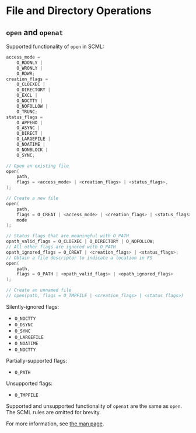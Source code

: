 # File and Directory Operations

<!--
Put system calls such as
open, openat, creat, close, read, write, readv, writev, pread64, 
pwrite64, lseek, stat, fstat, lstat, statx, mkdir, rmdir, link, 
unlink, rename, symlink, readlink, chmod, fchmod, chown, fchown, 
utime, and utimensat
under this category.
-->

## `open` and `openat`

Supported functionality of `open` in SCML:

```c
access_mode =
    O_RDONLY |
    O_WRONLY |
    O_RDWR;
creation_flags =
    O_CLOEXEC |
    O_DIRECTORY |
    O_EXCL |
    O_NOCTTY |
    O_NOFOLLOW |
    O_TRUNC;
status_flags =
    O_APPEND |
    O_ASYNC |
    O_DIRECT |
    O_LARGEFILE |
    O_NOATIME |
    O_NONBLOCK |
    O_SYNC;

// Open an existing file
open(
    path,
    flags = <access_mode> | <creation_flags> | <status_flags>,
);

// Create a new file
open(
    path,
    flags = O_CREAT | <access_mode> | <creation_flags> | <status_flags>,
    mode
);

// Status flags that are meaningful with O_PATH
opath_valid_flags = O_CLOEXEC | O_DIRECTORY | O_NOFOLLOW;
// All other flags are ignored with O_PATH
opath_ignored_flags = O_CREAT | <creation_flags> | <status_flags>;
// Obtain a file descriptor to indicate a location in FS
open(
    path,
    flags = O_PATH | <opath_valid_flags> | <opath_ignored_flags>
);

// Create an unnamed file 
// open(path, flags = O_TMPFILE | <creation_flags> | <status_flags>) 
```

Silently-ignored flags:
* `O_NOCTTY`
* `O_DSYNC`
* `O_SYNC`
* `O_LARGEFILE`
* `O_NOATIME`
* `O_NOCTTY`

Partially-supported flags:
* `O_PATH`

Unsupported flags:
* `O_TMPFILE`

Supported and unsupported functionality of `openat` are the same as `open`.
The SCML rules are omitted for brevity.

For more information,
see [the man page](https://man7.org/linux/man-pages/man2/openat.2.html).
